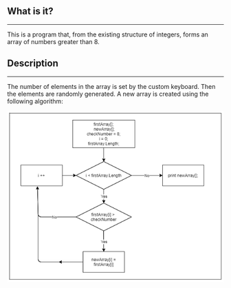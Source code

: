## What is it?
___
This is a program that, from the existing structure of integers, forms an array of numbers greater than 8.

## Description
___

The number of elements in the array is set by the custom keyboard. Then the elements are randomly generated. A new array is created using the following algorithm:

![Block diagramm](BlockDiagram.png)

